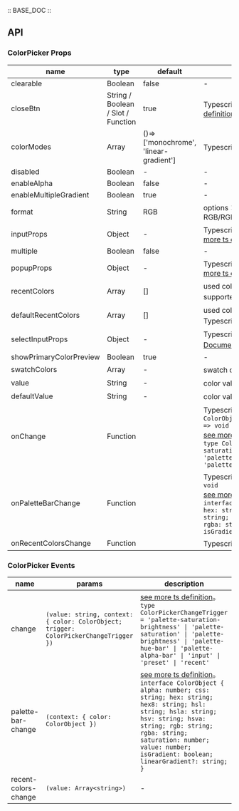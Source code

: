 :: BASE_DOC ::

## API
### ColorPicker Props

name | type | default | description | required
-- | -- | -- | -- | --
clearable | Boolean | false | \- | N
closeBtn | String / Boolean / Slot / Function | true | Typescript：`string \| boolean \| TNode`。[see more ts definition](https://github.com/Tencent/tdesign-vue-next/blob/develop/src/common.ts) | N
colorModes | Array | ()=> ['monochrome', 'linear-gradient'] | Typescript：`Array<'monochrome' \| 'linear-gradient'>` | N
disabled | Boolean | - | \- | N
enableAlpha | Boolean | false | \- | N
enableMultipleGradient | Boolean | true | \- | N
format | String | RGB | options：RGB/RGBA/HSL/HSLA/HSB/HSV/HSVA/HEX/CMYK/CSS | N
inputProps | Object | - | Typescript：`InputProps`，[Input API Documents](./input?tab=api)。[see more ts definition](https://github.com/Tencent/tdesign-vue-next/tree/develop/src/color-picker/type.ts) | N
multiple | Boolean | false | \- | N
popupProps | Object | - | Typescript：`PopupProps`，[Popup API Documents](./popup?tab=api)。[see more ts definition](https://github.com/Tencent/tdesign-vue-next/tree/develop/src/color-picker/type.ts) | N
recentColors | Array | [] | used color recently。`v-model:recentColors` is supported。Typescript：`boolean \| Array<string>` | N
defaultRecentColors | Array | [] | used color recently。uncontrolled property。Typescript：`boolean \| Array<string>` | N
selectInputProps | Object | - | Typescript：`SelectInputProps`，[SelectInput API Documents](./select-input?tab=api)。[see more ts definition](https://github.com/Tencent/tdesign-vue-next/tree/develop/src/color-picker/type.ts) | N
showPrimaryColorPreview | Boolean | true | \- | N
swatchColors | Array | - | swatch colors。Typescript：`Array<string>` | N
value | String | - | color value。`v-model` and `v-model:value` is supported | N
defaultValue | String | - | color value。uncontrolled property | N
onChange | Function |  | Typescript：`(value: string, context: { color: ColorObject; trigger: ColorPickerChangeTrigger }) => void`<br/>[see more ts definition](https://github.com/Tencent/tdesign-vue-next/tree/develop/src/color-picker/type.ts)。<br/>`type ColorPickerChangeTrigger = 'palette-saturation-brightness' \| 'palette-saturation' \| 'palette-brightness' \| 'palette-hue-bar' \| 'palette-alpha-bar' \| 'input' \| 'preset' \| 'recent' `<br/> | N
onPaletteBarChange | Function |  | Typescript：`(context: { color: ColorObject }) => void`<br/>[see more ts definition](https://github.com/Tencent/tdesign-vue-next/tree/develop/src/color-picker/type.ts)。<br/>`interface ColorObject { alpha: number; css: string; hex: string; hex8: string; hsl: string; hsla: string; hsv: string; hsva: string; rgb: string; rgba: string; saturation: number; value: number; isGradient: boolean; linearGradient?: string; }`<br/> | N
onRecentColorsChange | Function |  | Typescript：`(value: Array<string>) => void`<br/> | N

### ColorPicker Events

name | params | description
-- | -- | --
change | `(value: string, context: { color: ColorObject; trigger: ColorPickerChangeTrigger })` | [see more ts definition](https://github.com/Tencent/tdesign-vue-next/tree/develop/src/color-picker/type.ts)。<br/>`type ColorPickerChangeTrigger = 'palette-saturation-brightness' \| 'palette-saturation' \| 'palette-brightness' \| 'palette-hue-bar' \| 'palette-alpha-bar' \| 'input' \| 'preset' \| 'recent' `<br/>
palette-bar-change | `(context: { color: ColorObject })` | [see more ts definition](https://github.com/Tencent/tdesign-vue-next/tree/develop/src/color-picker/type.ts)。<br/>`interface ColorObject { alpha: number; css: string; hex: string; hex8: string; hsl: string; hsla: string; hsv: string; hsva: string; rgb: string; rgba: string; saturation: number; value: number; isGradient: boolean; linearGradient?: string; }`<br/>
recent-colors-change | `(value: Array<string>)` | \-
